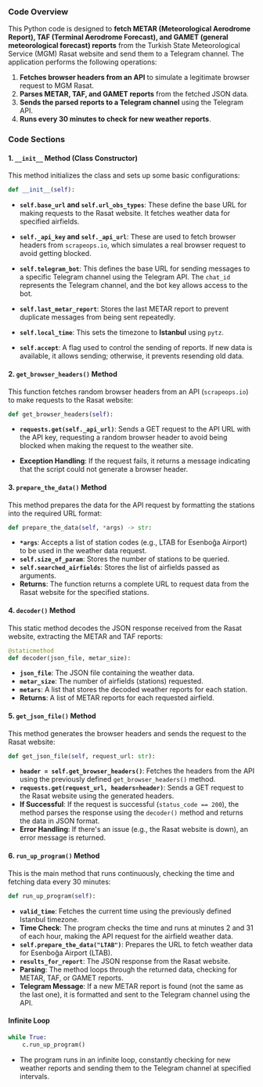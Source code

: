### Code Overview

This Python code is designed to **fetch METAR (Meteorological Aerodrome Report), TAF (Terminal Aerodrome Forecast), and GAMET (general meteorological forecast) reports** from the Turkish State Meteorological Service (MGM) Rasat website and send them to a Telegram channel. The application performs the following operations:

1. **Fetches browser headers from an API** to simulate a legitimate browser request to MGM Rasat.
2. **Parses METAR, TAF, and GAMET reports** from the fetched JSON data.
3. **Sends the parsed reports to a Telegram channel** using the Telegram API.
4. **Runs every 30 minutes to check for new weather reports**.

### Code Sections

#### 1. `__init__` Method (Class Constructor)

This method initializes the class and sets up some basic configurations:

```python
def __init__(self):
```

- **`self.base_url` and `self.url_obs_types`**: These define the base URL for making requests to the Rasat website. It fetches weather data for specified airfields.

- **`self._api_key` and `self._api_url`**: These are used to fetch browser headers from `scrapeops.io`, which simulates a real browser request to avoid getting blocked.

- **`self.telegram_bot`**: This defines the base URL for sending messages to a specific Telegram channel using the Telegram API. The `chat_id` represents the Telegram channel, and the bot key allows access to the bot.

- **`self.last_metar_report`**: Stores the last METAR report to prevent duplicate messages from being sent repeatedly.

- **`self.local_time`**: This sets the timezone to **Istanbul** using `pytz`.

- **`self.accept`**: A flag used to control the sending of reports. If new data is available, it allows sending; otherwise, it prevents resending old data.

#### 2. `get_browser_headers()` Method

This function fetches random browser headers from an API (`scrapeops.io`) to make requests to the Rasat website:

```python
def get_browser_headers(self):
```

- **`requests.get(self._api_url)`**: Sends a GET request to the API URL with the API key, requesting a random browser header to avoid being blocked when making the request to the weather site.

- **Exception Handling**: If the request fails, it returns a message indicating that the script could not generate a browser header.

#### 3. `prepare_the_data()` Method

This method prepares the data for the API request by formatting the stations into the required URL format:

```python
def prepare_the_data(self, *args) -> str:
```

- **`*args`**: Accepts a list of station codes (e.g., LTAB for Esenboğa Airport) to be used in the weather data request.
- **`self.size_of_param`**: Stores the number of stations to be queried.
- **`self.searched_airfields`**: Stores the list of airfields passed as arguments.
- **Returns**: The function returns a complete URL to request data from the Rasat website for the specified stations.

#### 4. `decoder()` Method

This static method decodes the JSON response received from the Rasat website, extracting the METAR and TAF reports:

```python
@staticmethod
def decoder(json_file, metar_size):
```

- **`json_file`**: The JSON file containing the weather data.
- **`metar_size`**: The number of airfields (stations) requested.
- **`metars`**: A list that stores the decoded weather reports for each station.
- **Returns**: A list of METAR reports for each requested airfield.

#### 5. `get_json_file()` Method

This method generates the browser headers and sends the request to the Rasat website:

```python
def get_json_file(self, request_url: str):
```

- **`header = self.get_browser_headers()`**: Fetches the headers from the API using the previously defined `get_browser_headers()` method.
- **`requests.get(request_url, headers=header)`**: Sends a GET request to the Rasat website using the generated headers.
- **If Successful**: If the request is successful (`status_code == 200`), the method parses the response using the `decoder()` method and returns the data in JSON format.
- **Error Handling**: If there's an issue (e.g., the Rasat website is down), an error message is returned.

#### 6. `run_up_program()` Method

This is the main method that runs continuously, checking the time and fetching data every 30 minutes:

```python
def run_up_program(self):
```

- **`valid_time`**: Fetches the current time using the previously defined Istanbul timezone.
- **Time Check**: The program checks the time and runs at minutes 2 and 31 of each hour, making the API request for the airfield weather data.
- **`self.prepare_the_data("LTAB")`**: Prepares the URL to fetch weather data for Esenboğa Airport (LTAB).
- **`results_for_report`**: The JSON response from the Rasat website.
- **Parsing**: The method loops through the returned data, checking for METAR, TAF, or GAMET reports.
- **Telegram Message**: If a new METAR report is found (not the same as the last one), it is formatted and sent to the Telegram channel using the API.

#### Infinite Loop

```python
while True:
    c.run_up_program()
```

- The program runs in an infinite loop, constantly checking for new weather reports and sending them to the Telegram channel at specified intervals.

